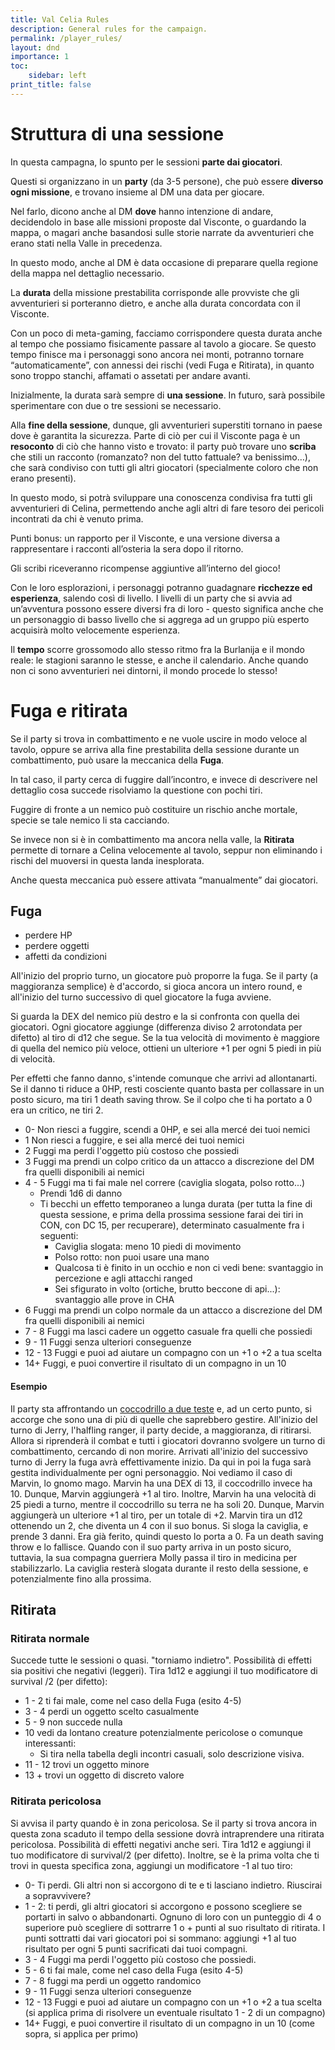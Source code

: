 ```yaml
---
title: Val Celia Rules
description: General rules for the campaign.
permalink: /player_rules/
layout: dnd
importance: 1
toc:
    sidebar: left
print_title: false
---
```


# Struttura di una sessione

In questa campagna, lo spunto per le sessioni **parte dai giocatori**.

Questi si organizzano in un **party** (da 3-5 persone), che può essere **diverso ogni missione**, e trovano insieme al DM una data per giocare.

Nel farlo, dicono anche al DM **dove** hanno intenzione di andare, decidendolo in base alle missioni proposte dal Visconte, o guardando la mappa, o magari anche basandosi sulle storie narrate da avventurieri che erano stati nella Valle in precedenza.

In questo modo, anche al DM è data occasione di preparare quella regione della mappa nel dettaglio necessario.

La **durata** della missione prestabilita corrisponde alle provviste che gli avventurieri si porteranno dietro, e anche alla durata concordata con il Visconte. 

Con un poco di meta-gaming, facciamo corrispondere questa durata anche al tempo che possiamo fisicamente passare al tavolo a giocare. Se questo tempo finisce ma i personaggi sono ancora nei monti, potranno tornare “automaticamente”, con annessi dei rischi (vedi Fuga e Ritirata), in quanto sono troppo stanchi, affamati o assetati per andare avanti.

Inizialmente, la durata sarà sempre di **una sessione**. In futuro, sarà possibile sperimentare con due o tre sessioni se necessario.

Alla **fine della sessione**, dunque, gli avventurieri superstiti tornano in paese dove è garantita la sicurezza. Parte di ciò per cui il Visconte paga è un **resoconto** di ciò che hanno visto e trovato: il party può trovare uno **scriba** che stili un racconto (romanzato? non del tutto fattuale? va benissimo…), che sarà condiviso con tutti gli altri giocatori (specialmente coloro che non erano presenti).

In questo modo, si potrà sviluppare una conoscenza condivisa fra tutti gli avventurieri di Celina, permettendo anche agli altri di fare tesoro dei pericoli incontrati da chi è venuto prima.

Punti bonus: un rapporto per il Visconte, e una versione diversa a rappresentare i racconti all’osteria la sera dopo il ritorno.

Gli scribi riceveranno ricompense aggiuntive all’interno del gioco!

Con le loro esplorazioni, i personaggi potranno guadagnare **ricchezze ed esperienza**, salendo così di livello. I livelli di un party che si avvia ad un’avventura possono essere diversi fra di loro - questo significa anche che un personaggio di basso livello che si aggrega ad un gruppo più esperto acquisirà molto velocemente esperienza.

Il **tempo** scorre grossomodo allo stesso ritmo fra la Burlanija e il mondo reale: le stagioni saranno le stesse, e anche il calendario. Anche quando non ci sono avventurieri nei dintorni, il mondo procede lo stesso! 

# Fuga e ritirata

Se il party si trova in combattimento e ne vuole uscire in modo veloce al tavolo, oppure se arriva alla fine prestabilita della sessione durante un combattimento, può usare la meccanica della **Fuga**.

In tal caso, il party cerca di fuggire dall’incontro, e invece di descrivere nel dettaglio cosa succede risolviamo la questione con pochi tiri.

Fuggire di fronte a un nemico può costituire un rischio anche mortale, specie se tale nemico li sta cacciando. 

Se invece non si è in combattimento ma ancora nella valle, la **Ritirata** permette di tornare a Celina velocemente al tavolo, seppur non eliminando i rischi del muoversi in questa landa inesplorata.

Anche questa meccanica può essere attivata “manualmente” dai giocatori.

## Fuga

- perdere HP
- perdere oggetti
- affetti da condizioni

All'inizio del proprio turno, un giocatore può proporre la fuga. Se il party (a maggioranza semplice) è d'accordo, si gioca ancora un intero round, e all'inizio del turno successivo di quel giocatore la fuga avviene.

Si guarda la DEX del nemico più destro e la si confronta con quella dei giocatori. Ogni giocatore aggiunge (differenza diviso 2 arrotondata per difetto) al tiro di d12 che segue.
Se la tua velocità di movimento è maggiore di quella del nemico più veloce, ottieni un ulteriore +1 per ogni 5 piedi in più di velocità.

Per effetti che fanno danno, s'intende comunque che arrivi ad allontanarti. 
Se il danno ti riduce a 0HP, resti cosciente quanto basta per collassare in un posto sicuro, ma tiri 1 death saving throw.
Se il colpo che ti ha portato a 0 era un critico, ne tiri 2.

- 0- Non riesci a fuggire, scendi a 0HP, e sei alla mercé dei tuoi nemici
- 1 Non riesci a fuggire, e sei alla mercé dei tuoi nemici
- 2 Fuggi ma perdi l'oggetto più costoso che possiedi
- 3 Fuggi ma prendi un colpo critico da un attacco a discrezione del DM fra quelli disponibili ai nemici
- 4 - 5 Fuggi ma ti fai male nel correre (caviglia slogata, polso rotto...)
	- Prendi 1d6 di danno
	- Ti becchi un effetto temporaneo a lunga durata (per tutta la fine di questa sessione, e prima della prossima sessione farai dei tiri in CON, con DC 15, per recuperare), determinato casualmente fra i seguenti:
		- Caviglia slogata: meno 10 piedi di movimento
		- Polso rotto: non puoi usare una mano
		- Qualcosa ti è finito in un occhio e non ci vedi bene: svantaggio in percezione e agli attacchi ranged
		- Sei sfigurato in volto (ortiche, brutto beccone di api...): svantaggio alle prove in CHA
- 6 Fuggi ma prendi un colpo normale da un attacco a discrezione del DM fra quelli disponibili ai nemici
- 7 - 8 Fuggi ma lasci cadere un oggetto casuale fra quelli che possiedi
- 9 - 11 Fuggi senza ulteriori conseguenze
- 12 - 13  Fuggi e puoi ad aiutare un compagno con un +1 o +2 a tua scelta
- 14+ Fuggi, e puoi convertire il risultato di un compagno in un 10

#### Esempio

Il party sta affrontando un [coccodrillo a due teste](https://5e.tools/bestiary.html#two-headed%20crocodile_imr) e, ad un certo punto, si accorge che sono una di più di quelle che saprebbero gestire. All'inizio del turno di Jerry, l'halfling ranger, il party decide, a maggioranza, di ritirarsi. Allora si riprenderà il combat e tutti i giocatori dovranno svolgere un turno di combattimento, cercando di non morire. Arrivati all'inizio del successivo turno di Jerry la fuga avrà effettivamente inizio. 
Da qui in poi la fuga sarà gestita individualmente per ogni personaggio. Noi vediamo il caso di Marvin, lo gnomo mago. Marvin ha una DEX di 13, il coccodrillo invece ha 10. Dunque, Marvin aggiungerà +1 al tiro. Inoltre, Marvin ha una velocità di 25 piedi a turno, mentre il coccodrillo su terra ne ha soli 20. Dunque, Marvin aggiungerà un ulteriore +1 al tiro, per un totale di +2. 
Marvin tira un d12 ottenendo un 2, che diventa un 4 con il suo bonus. Si sloga la caviglia, e prende 3 danni. Era già ferito, quindi questo lo porta a 0. Fa un death saving throw e lo fallisce.
Quando con il suo party arriva in un posto sicuro, tuttavia, la sua compagna guerriera Molly passa il tiro in medicina per stabilizzarlo.
La caviglia resterà slogata durante il resto della sessione, e potenzialmente fino alla prossima. 

## Ritirata

### Ritirata normale

Succede tutte le sessioni o quasi. "torniamo indietro".
Possibilità di effetti sia positivi che negativi (leggeri). Tira 1d12 e aggiungi il tuo modificatore di survival /2 (per difetto):


- 1 - 2 ti fai male, come nel caso della Fuga (esito 4-5)
- 3 - 4 perdi un oggetto scelto casualmente
- 5 - 9 non succede nulla
- 10 vedi da lontano creature potenzialmente pericolose o comunque interessanti:
	- Si tira nella tabella degli incontri casuali, solo descrizione visiva. 
- 11 - 12 trovi un oggetto minore
- 13 + trovi un oggetto di discreto valore

### Ritirata pericolosa

Si avvisa il party quando è in zona pericolosa. Se il party si trova ancora in questa zona scaduto il tempo della sessione dovrà intraprendere una ritirata pericolosa.
Possibilità di effetti negativi anche seri. Tira 1d12 e aggiungi il tuo modificatore di survival/2 (per difetto). Inoltre, se è la prima volta che ti trovi in questa specifica zona, aggiungi un modificatore -1 al tuo tiro:
- 0- Ti perdi. Gli altri non si accorgono di te e ti lasciano indietro. Riuscirai a sopravvivere?
- 1 - 2: ti perdi, gli altri giocatori si accorgono e possono scegliere se portarti in salvo o abbandonarti. Ognuno di loro con un punteggio di 4 o superiore può scegliere di sottrarre 1 o + punti al suo risultato di ritirata. I punti sottratti dai vari giocatori poi si sommano: aggiungi +1 al tuo risultato per ogni 5 punti sacrificati dai tuoi compagni.
- 3 - 4 Fuggi ma perdi l'oggetto più costoso che possiedi.
- 5 - 6 ti fai male, come nel caso della Fuga (esito 4-5)
- 7 - 8 fuggi ma perdi un oggetto randomico
- 9 - 11 Fuggi senza ulteriori conseguenze
- 12 - 13  Fuggi e puoi ad aiutare un compagno con un +1 o +2 a tua scelta (si applica prima di risolvere un eventuale risultato 1 - 2 di un compagno)
- 14+ Fuggi, e puoi convertire il risultato di un compagno in un 10 (come sopra, si applica per primo)
